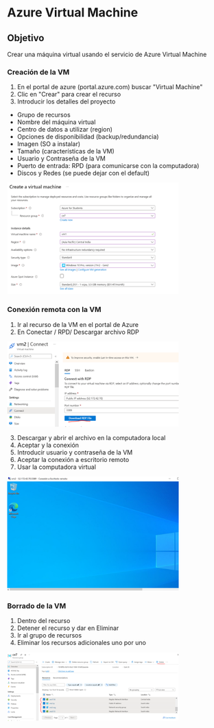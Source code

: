 # Azure Virtual Machine

## Objetivo
Crear una máquina virtual usando el servicio de Azure Virtual Machine

### Creación de la VM
1. En el portal de azure (portal.azure.com) buscar "Virtual Machine"
2. Clic en "Crear" para crear el recurso 
3. Introducir los detalles del proyecto
- Grupo de recursos
- Nombre del máquina virtual
- Centro de datos a utilizar (region)
- Opciones de disponibilidad (backup/redundancia)
- Imagen (SO a instalar) 
- Tamaño (características de la VM)
- Usuario y Contraseña de la VM
- Puerto de entrada: RPD  (para comunicarse con la computadora) 
- Discos y Redes (se puede dejar con el default)    

<img src="images/Captura1.PNG" alt="c1" width="400"/> 


### Conexión remota con la VM
1. Ir al recurso de la VM en el portal de Azure
2. En Conectar / RPD/ Descargar archivo RDP   

<img src="images/Captura3.PNG" alt="c3" width="400"/> 

3. Descargar y abrir el archivo en la computadora local 
4. Aceptar y la conexión
5. Introducir usuario y contraseña de la VM
6. Aceptar la conexión a escritorio remoto 
7. Usar la computadora virtual    

<img src="images/Captura8.PNG" alt="c8" width="400"/>     


### Borrado de la VM
1. Dentro del recurso
2. Detener el recurso y dar en Eliminar
3. Ir al grupo de recursos 
4. Eliminar los recursos adicionales uno por uno
<img src="images/Captura9.PNG" alt="c9" width="400"/>   




